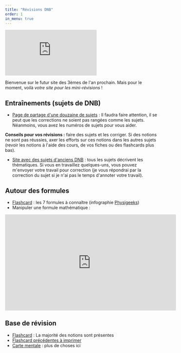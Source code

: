 ```yaml
---
title: "Révisions DNB"
order: 1
in_menu: true
---
```

![](https://zzz.zaclys.com/download.php?z=2&doc_id=7873111)

Bienvenue sur le futur site des 3èmes de l'an prochain. Mais pour le moment, voilà *votre site pour les mini-révisions* !

## Entraînements (sujets de DNB)
* [Page de partage d'une douzaine de sujets](https://nuage03.apps.education.fr/index.php/s/KfyrDwkmstwLL8y) : Il faudra faire attention, il se peut que les corrections ne soient pas rangées comme les sujets. Néanmoins, vous avez les numéros de sujets pour vous aider.

**Conseils pour vos révisions :** faire des sujets et les corriger. Si des notions ne sont pas réussies, axer les efforts sur ces notions dans les autres sujets (revoir les notions à l'aide des cours, de vos fiches ou des flashcards plus bas).
* [Site avec des sujets d'anciens DNB](https://www.pedagogie.ac-nantes.fr/physique-chimie/college/le-dnb-1244554.kjsp) : tous les sujets décrivent les thématiques. Si vous en travaillez quelques-uns, vous pouvez m'envoyer votre travail pour correction (je vous répondrai par la correction du sujet si je n'ai pas le temps d'annoter votre travail).

## Autour des formules
- [Flashcard](https://ladigitale.dev/digiflashcards/#/f/66603854d4cbd?q&r?vue=apprenant) : les 7 formules à connaître (infographie [Physigeeks](https://www.instagram.com/p/C7uNX4dsdkw/?img_index=1))
- Manipuler une formule mathématique :
<iframe width="560" height="315" src="https://www.youtube.com/embed/DKrnx2h30kE?si=NDQeiquawIvqI-oY" title="YouTube video player" frameborder="0" allow="accelerometer; autoplay; clipboard-write; encrypted-media; gyroscope; picture-in-picture; web-share" referrerpolicy="strict-origin-when-cross-origin" allowfullscreen></iframe>

## Base de révision
- [Flashcard](https://ladigitale.dev/digiflashcards/#/f/666030985efe2?vue=apprenant) : La majorité des notions sont présentes
- [Flashcard précédentes à imprimer](https://www.hatier-clic.fr/miniliens/mie/2019/9782401058996/carnet_PC2_flashcards_imprimables_College_2019.pdf)
- [Carte mentale](https://ladigitale.dev/digimindmap/#/m/6486d7529ff94) : plus de choses ici 